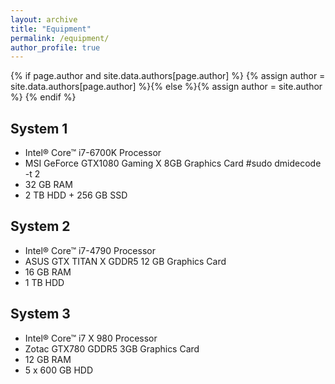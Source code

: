 ```yaml
---
layout: archive
title: "Equipment"
permalink: /equipment/
author_profile: true
---
```


{% if page.author and site.data.authors[page.author] %}
  {% assign author = site.data.authors[page.author] %}{% else %}{% assign author = site.author %}
{% endif %}

## System 1

* Intel® Core™ i7-6700K Processor
* MSI GeForce GTX1080 Gaming X 8GB Graphics Card #sudo dmidecode -t 2
* 32 GB RAM
* 2 TB HDD + 256 GB SSD

## System 2

* Intel® Core™ i7-4790 Processor
* ASUS GTX TITAN X GDDR5 12 GB Graphics Card
* 16 GB RAM
* 1 TB HDD

## System 3

* Intel® Core™ i7 X 980 Processor
* Zotac GTX780 GDDR5 3GB Graphics Card
* 12 GB RAM
* 5 x 600 GB HDD
